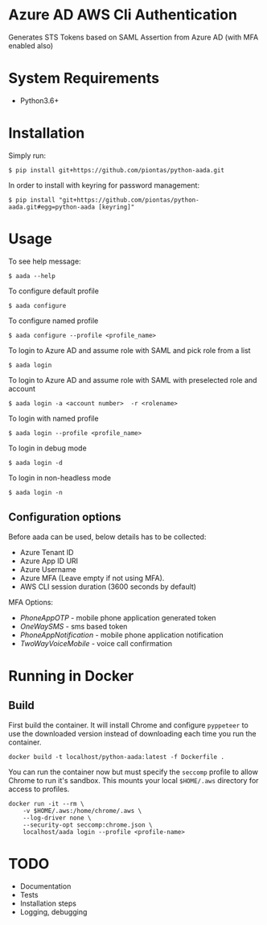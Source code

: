 # Azure AD AWS Cli Authentication

Generates STS Tokens based on SAML Assertion from Azure AD (with MFA enabled also)


# System Requirements

* Python3.6+

# Installation

Simply run:

    $ pip install git+https://github.com/piontas/python-aada.git

In order to install with keyring for password management:

    $ pip install "git+https://github.com/piontas/python-aada.git#egg=python-aada [keyring]"

# Usage

To see help message:

    $ aada --help

To configure default profile

    $ aada configure

To configure named profile

    $ aada configure --profile <profile_name>

To login to Azure AD and assume role with SAML and pick role from a list

    $ aada login

To login to Azure AD and assume role with SAML with preselected role and account

    $ aada login -a <account number>  -r <rolename>

To login with named profile

    $ aada login --profile <profile_name>

To login in debug mode

    $ aada login -d

To login in non-headless mode

    $ aada login -n

## Configuration options
Before aada can be used, below details has to be collected:

* Azure Tenant ID
* Azure App ID URI
* Azure Username
* Azure MFA (Leave empty if not using MFA).
* AWS CLI session duration (3600 seconds by default)

MFA Options:
* *PhoneAppOTP* - mobile phone application generated token
* *OneWaySMS* - sms based token
* *PhoneAppNotification* - mobile phone application notification
* *TwoWayVoiceMobile* - voice call confirmation

# Running in Docker

## Build

First build the container. It will install Chrome and configure `pyppeteer` to
use the downloaded version instead of downloading each time you run the
container.

```
docker build -t localhost/python-aada:latest -f Dockerfile .
```

You can run the container now but must specify the `seccomp` profile to allow
Chrome to run it's sandbox. This mounts your local `$HOME/.aws` directory for
access to profiles.

```
docker run -it --rm \
    -v $HOME/.aws:/home/chrome/.aws \
    --log-driver none \
    --security-opt seccomp:chrome.json \
    localhost/aada login --profile <profile-name>
```

# TODO

* Documentation
* Tests
* Installation steps
* Logging, debugging
